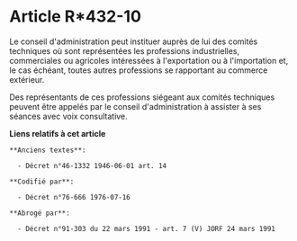 # Article R*432-10

Le conseil d'administration peut instituer auprès de lui des comités techniques où sont représentées les professions
industrielles, commerciales ou agricoles intéressées à l'exportation ou à l'importation et, le cas échéant, toutes autres
professions se rapportant au commerce extérieur.

Des représentants de ces professions siégeant aux comités techniques peuvent être appelés par le conseil d'administration à
assister à ses séances avec voix consultative.

**Liens relatifs à cet article**

	**Anciens textes**:

	  - Décret n°46-1332 1946-06-01 art. 14

	**Codifié par**:

	  - Décret n°76-666 1976-07-16

	**Abrogé par**:

	  - Décret n°91-303 du 22 mars 1991 - art. 7 (V) JORF 24 mars 1991
